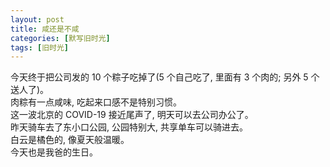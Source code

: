 ```yaml
---
layout: post
title: 咸还是不咸
categories: [默写旧时光]
tags: [旧时光]
---
```


今天终于把公司发的 10 个粽子吃掉了(5 个自己吃了, 里面有 3 个肉的; 另外 5 个送人了)。  
肉粽有一点咸味, 吃起来口感不是特别习惯。   
这一波北京的 COVID-19 接近尾声了, 明天可以去公司办公了。  
昨天骑车去了东小口公园, 公园特别大, 共享单车可以骑进去。  
白云是橘色的, 像夏天般温暖。   
今天也是我爸的生日。   
